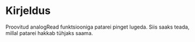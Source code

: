 # Kirjeldus

Proovitud analogRead funktsiooniga patarei pinget lugeda. Siis saaks teada, millal patarei hakkab tühjaks saama. 